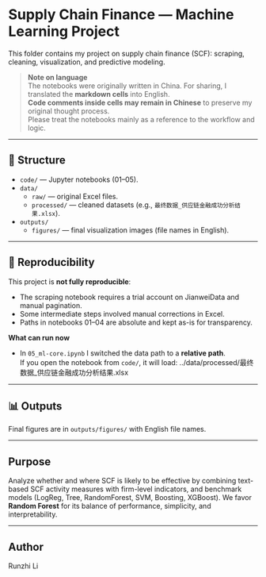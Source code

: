 # Supply Chain Finance — Machine Learning Project

This folder contains my project on supply chain finance (SCF): scraping, cleaning, visualization, and predictive modeling.

> **Note on language**  
> The notebooks were originally written in China. For sharing, I translated the **markdown cells** into English.  
> **Code comments inside cells may remain in Chinese** to preserve my original thought process.  
> Please treat the notebooks mainly as a reference to the workflow and logic.

---

## 📂 Structure
- `code/` — Jupyter notebooks (01–05).
- `data/`
  - `raw/` — original Excel files.
  - `processed/` — cleaned datasets (e.g., `最终数据_供应链金融成功分析结果.xlsx`).
- `outputs/`
  - `figures/` — final visualization images (file names in English).

---

## 🔁 Reproducibility
This project is **not fully reproducible**:
- The scraping notebook requires a trial account on JianweiData and manual pagination.
- Some intermediate steps involved manual corrections in Excel.
- Paths in notebooks 01–04 are absolute and kept as-is for transparency.

**What can run now**
- In `05_ml-core.ipynb` I switched the data path to a **relative path**.  
  If you open the notebook from `code/`, it will load:
../data/processed/最终数据_供应链金融成功分析结果.xlsx
---

## 📊 Outputs
Final figures are in `outputs/figures/` with English file names.

---

## Purpose
Analyze whether and where SCF is likely to be effective by combining text-based SCF activity measures with firm-level indicators, and benchmark models (LogReg, Tree, RandomForest, SVM, Boosting, XGBoost). We favor **Random Forest** for its balance of performance, simplicity, and interpretability.

---

## Author
Runzhi Li
